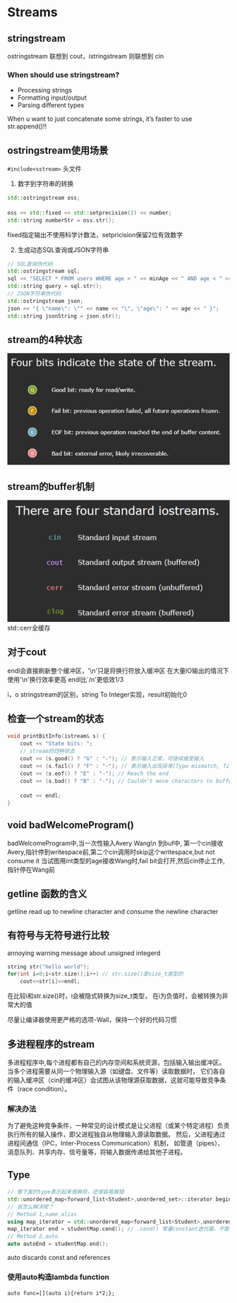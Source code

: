 # Streams

## stringstream

ostringstream 联想到 cout，istringstream 则联想到 cin

### When should use stringstream?

- Processing strings
- Formatting input/output
- Parsing different types

When u want to just concatenate some strings, it’s faster to use str.append()!!

## ostringstream使用场景

`#include<sstream>` 头文件

1. 数字到字符串的转换

```cpp
std::ostringstream oss;

oss << std::fixed << std::setprecision(2) << number; 
std::string numberStr = oss.str();
```

fixed指定输出不使用科学计数法，setpricision保留2位有效数字

2. 生成动态SQL查询或JSON字符串

```cpp
// SQL查询伪代码
std::ostringstream sql;
sql << "SELECT * FROM users WHERE age > " << minAge << " AND age < " << maxAge;
std::string query = sql.str();
// JSON字符串伪代码
std::ostringstream json;
json << "{ \"name\": \"" << name << "\", \"age\": " << age << " }";
std::string jsonString = json.str();
```

## stream的4种状态

![ ](/picture/FourStatesInStream.png "")

## stream的buffer机制

![ ](/picture/FourStandardIostream.png)
std::cerr全缓存

## 对于cout

endl会直接刷新整个缓冲区，'\n'只是将换行符放入缓冲区
在大量IO输出的情况下使用'\n'换行效率更高
endl比`/n'更低效1/3

i，o stringstream的区别，string To Integer实现，result初始化0

## 检查一个stream的状态

```cpp
void printBitInfo(istream& s) {
    cout << "State bits: ";
    // stream的四种状态
    cout << (s.good() ? "G" : "-"); // 表示输入正常，可继续接受输入
    cout << (s.fail() ? "F" : "-"); // 表示输入出现异常(Type mismatch, file can't be opened, seekg failed, so on)，未来不可以继续接受输入
    cout << (s.eof() ? "E" : "-"); // Reach the end
    cout << (s.bad() ? "B" : "-"); // Couldn't move characters to buffer from external resource(e.g. the file is suddenlt deleted)

    cout << endl;
}
```

## void badWelcomeProgram()

badWelcomeProgram中,当一次性输入Avery Wang\n 到buf中,
第一个cin接收Avery,指针停到writespace前,第二个cin调用时skip这个writespace,but not consume it
当试图用int类型的age接收Wang时,fail bit会打开,然后cin停止工作,指针停在Wang前

## getline 函数的含义

getline read up to newline character and consume the newline character

## 有符号与无符号进行比较

annoying warning message about unsigned integerd

```CPP
string str("hello world");
for(int i=0;i<str.size();i++) // str.size()是size_t类型的
    cout<<str[i]<<endl;
```

在比较i和str.size()时，i会被隐式转换为size_t类型，
在i为负值时，会被转换为非常大的值

尽量让编译器使用更严格的选项-Wall，保持一个好的代码习惯

## 多进程程序的stream

多进程程序中,每个进程都有自己的内存空间和系统资源，包括输入输出缓冲区。
当多个进程需要从同一个物理输入源（如键盘、文件等）读取数据时，
它们各自的输入缓冲区（cin的缓冲区）会试图从该物理源获取数据，这就可能导致竞争条件（race condition）。

### 解决办法

为了避免这种竞争条件，一种常见的设计模式是让父进程（或某个特定进程）负责执行所有的输入操作，即父进程独自从物理输入源读取数据。
然后，父进程通过进程间通信（IPC，Inter-Process Communication）机制，
如管道（pipes）、消息队列、共享内存、信号量等，将输入数据传递给其他子进程。

## Type

```cpp
// 像下面的type表示起来很麻烦，还很容易报错
std::unordered_map<forward_list<Student>,unordered_set>::iterator begin = studentMap.cbegin();
// 该怎么解决呢？
// Method 1,name alias
using map_iterator = std::unordered_map<forward_list<Student>,unordered_set>::iterator;
map_iterator end = studentMap.cend(); // .cend() 常量constant迭代器，不能修改容器中的内容
// Method 2,auto
auto autoEnd = studentMap.end();
```

auto discards const and references

### 使用auto构造lambda function

`auto func=[](auto i){return i*2;};`
